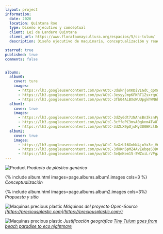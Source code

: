 ```yaml
---
layout: project
information:
  date: 2020
  location: Quintana Roo
  type: Diseño ejecutivo y conceptual
  client: Lei de Landero Quintana
  client_url: https://www.florafaunaycultura.org/espacios/5/cc-tulum/
  description: Diseño ejecutivo de maquinaria, conceptualización y readaptación en sitio del proyecto https://preciousplastic.com para el reciclado de plástico en las playas de la reserva natural de Tulúm y primer propuesta de producto

starred: true
published: true
comments: false


albums:
  album0:
    cover: ture
    images:
      - https://lh3.googleusercontent.com/pw/ACtC-3duknjoXKDiVIGdC_qpXwVB-QDxstG5UG82N3QjVFjMm8Gmu_Fif84BcItnBxlsDcJbGsbHAAdB3ZzhM7H8QSeX5Tnon_9KZC5SUBZvTD0JINR-tuARBoCY995q3QhOkWq8f3TRewog2n6Vwn5w3XUYRg=w1920-h1080-no?authuser=1
      - https://lh3.googleusercontent.com/pw/ACtC-3esyyJmpKFKRT1ZsxrqnI2BvXAgzn5WB0YQ17avQf9gtsvUIMULARnThVMYHgaybYYrlVccFjtoVvbT-pdx89d0MkSEQbja5i7trqN4Z0671dohD9tgyTbKro6kR6TGO9dtzSLAodx6CGkKFhCFqaa0Dg=w1819-h732-no?authuser=1
      - https://lh3.googleusercontent.com/pw/ACtC-3fb04AiBXoWUUpgkhWN6hC4y_PKNyjOVRWIOJh0bcQSsMLeVjqPY_BYp73vZYhYnLige3NlSFrc97ZoRAYC3mzjG8nZwmByykKdEiqPWLEA3oBNe0mGdBPYT8s1MxYi6NeK96l5mz74tBBdzSmIsD_wWw=w940-h529-no?authuser=1
  album1:
    cover: true
    images:
      - https://lh3.googleusercontent.com/pw/ACtC-3dZy6dt7zNAhsBn3ksnPpEVJxh1ijZ8tFt1-M7zGIM2uo5wzTwuUMcB_Uua6R0OFtRRkyWVOzUWXi1eLysvPIAOgSXG861KM6vkreF13F1umaPhBdyoIhAN_k3P-bH0YBNcg2xrPj48m25uXvOoPUOFKg=w1740-h1305-no?authuser=1
      - https://lh3.googleusercontent.com/pw/ACtC-3cYfePC3mvA0gknm4TwU7DzeYkADtp1qDgvUsbHY0A-jO700yRdHHLK0OCbUhA6W3BFfMcKNMWlyHa7AFf4J2fJIPpJir5SAyz1ABpOIHkVemONw4TMExTv_swXuLHQQyANj_zKlm1QoTZoxX4sd7hHhA=w1654-h1240-no?authuser=1
      - https://lh3.googleusercontent.com/pw/ACtC-3dZLX9pUjuMy3U0EKcl8dneAtOCRa_p3F1cHqBThY1iNP2Lsn94_fpKcNMvjoLVhZNP_qb_FyzPcHubATmg7M4tejJE8eRoAqSZ3tcWYMljoA1bQGBpkjRnZmUwtvwGvaEnEQNEvtp1wsNkuEOfmm3gJQ=w1740-h1305-no?authuser=1
  album2:
    cover: true
    images:
      - https://lh3.googleusercontent.com/pw/ACtC-3eXzUl6GnhN4joYx3e_V63mykl7sjeJUQ2xxYGQYu78spJIYF8CS7TH3z8ST2_8fTRFYeba5-z0d8OQPbprktPNWqLfkW_uHd_ryUf4hwamIhZc9ioPKrBza-5wvc5Uok0fquyJcAiLO7fZ8Y8NLq_TQw=w1499-h798-no?authuser=1
      - https://lh3.googleusercontent.com/pw/ACtC-3dXKn5pMZ4AvEebqeS3DGrNZ-6bi3lwVdKcW61ZJhih5rrWMT6Br1u_QRliZIsZrpIr05C8BRm9dH1htlW0cq1JSIgSRnB5HrhmW7zK-3bpFyuE6o4oKI87gkY5zDSKE4wr7GqIypE1oIV-4c3WiflZcg=w1865-h1240-no?authuser=1
      - https://lh3.googleusercontent.com/pw/ACtC-3eQeKem15-5WZxiLrVPgaka5yDT3DC5uHH2dMnx9KLvSKsXXFD7wc06ixsGuagLKDyAZwdbhf80uqRpBGVcFLspdBbDIc3hW5hy7MYpxvnGVjJApPQtrKWcFYtHKql99nZTs9dKupibHkR-Vobpjq8RCw=w1859-h928-no?authuser=1
---
```


![Product]({{page.albums.album0.images[0]}})
*Producto de plástico genérico*

{% include album.html images=page.albums.album1.images cols=3 %}
*Conceptualización*

{% include album.html images=page.albums.album2.images cols=3%}
*Propuesta y sitio*

![Maquinas precious plastic]({{page.albums.album0.images[1]}})
*Máquinas del proyecto Open-Source [https://preciousplastic.com](https://preciousplastic.com/)*

![Maquinas precious plastic]({{page.albums.album0.images[2]}})
*Justificación geográfica  [Tiny Tulum goes from beach paradise to eco nightmare](https://www.dw.com/en/tiny-tulum-goes-from-beach-paradise-to-eco-nightmare/a-43231319)*

<!-- TODO: Agregar propuesta de maquinaria para tejas extruidas, panel ranurado hueco térmico para fachadas (radiadores de fachada) y sistema de protección contra huracanes - Urge saber el tipo de plástico (pedos con el sol) -->
